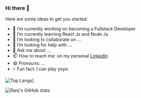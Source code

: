 ### Hi there 👋

Here are some ideas to get you started:

- 🔭 I’m currently working on becoming a Fullstack Developer
- 🌱 I’m currently learning React Js and Node Js
- 👯 I’m looking to collaborate on ...
- 🤔 I’m looking for help with ...
- 💬 Ask me about ...
- 📫 How to reach me: on my personal [LinkedIn](https://www.linkedin.com/in/ranj-jalal-8aa39b215/)
- 😄 Pronouns: ...
- ⚡ Fun fact: I can play yoyo.

![Top Langs](https://github-readme-stats.vercel.app/api/top-langs/?username=RanjDev&layout=compact&theme=tokyonight)]


![Ranj's GitHub stats](https://github-readme-stats.vercel.app/api?username=RanjDev&count_private=true&show_icons=true&theme=tokyonight)
